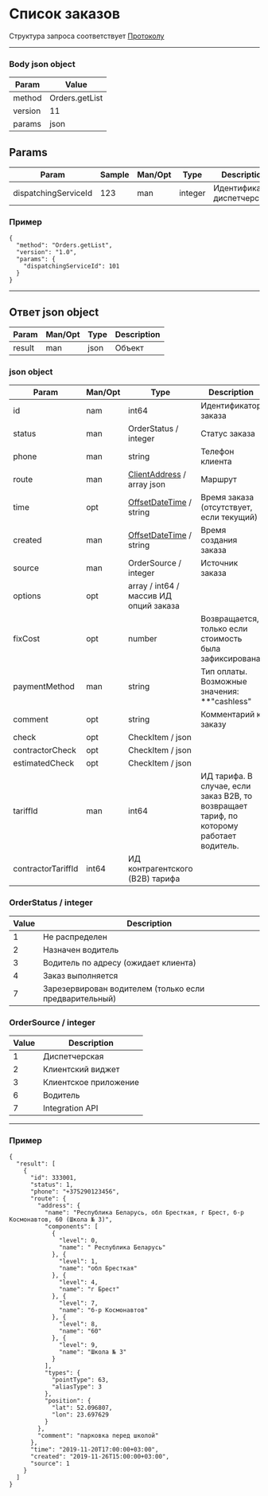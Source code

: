# Список заказов

Структура запроса соответствует [Протоколу](docs/request.md)

---

### Body json object

Param | Value
----- | ------
method | Orders.getList
version | 11
params | json

## Params

Param | Sample | Man/Opt | Type | Description
----- | ------ | ------- | ---- | -----------
dispatchingServiceId | 123 | man | integer | Идентификатор диспетчерской

### Пример

```
{
  "method": "Orders.getList",
  "version": "1.0",
  "params": {
    "dispatchingServiceId": 101
  }
}
```

----

## Ответ json object

Param  | Man/Opt | Type | Description
-----  | ------- | ---- | -----------
result | man | json | Объект

### json object

Param  | Man/Opt | Type | Description
-----  | ------- | ---- | -----------
id | nam | int64 | Идентификатор заказа
status | man | OrderStatus / integer | Статус заказа
phone | man | string | Телефон клиента
route | man | [ClientAddress](docs/objects/ClientAddress.md) / array json | Маршрут
time | opt | [OffsetDateTime](docs/objects/OffsetDateTime.md) / string | Время заказа (отсутствует, если текущий)
created | man | [OffsetDateTime](docs/objects/OffsetDateTime.md) / string | Время создания заказа
source | man | OrderSource / integer | Источник заказа
options | opt | array / int64 / массив ИД опций заказа
fixCost | opt | number | Возвращается, только если стоимость была зафиксирована
paymentMethod | man | string | Тип оплаты. Возможные значения: **"cashless" | "credit_card" | "cash"**. "cashless" - контрагагентский (B2B) заказ.
comment | opt | string | Комментарий к заказу
check | opt | CheckItem / json |
contractorCheck | opt | CheckItem / json |
estimatedCheck | opt | CheckItem / json |
tariffId | man | int64 | ИД тарифа. В случае, если заказ B2B, то возвращает тариф, по которому работает водитель.
contractorTariffId | int64 | ИД контрагентского (B2B) тарифа

### OrderStatus / integer

Value | Description
----- | -----------
1 | Не распределен
2 | Назначен водитель
3 | Водитель по адресу (ожидает клиента)
4 | Заказ выполняется
7 | Зарезервирован водителем (только если предварительный)

### OrderSource / integer

Value | Description
----- | -----------
1 | Диспетчерская
2 | Клиентский виджет
3 | Клиентское приложение
6 | Водитель
7 | Integration API

---

### Пример

```
{
  "result": [
    {
      "id": 333001,
      "status": 1,
      "phone": "+375290123456",
      "route": {
        "address": {
          "name": "Республика Беларусь, обл Бресткая, г Брест, б-р Космонавтов, 60 (Школа № 3)",
          "components": [
            {
              "level": 0,
              "name": " Республика Беларусь"
            }, {
              "level": 1,
              "name": "обл Бресткая"
            }, {
              "level": 4,
              "name": "г Брест"
            }, {
              "level": 7,
              "name": "б-р Космонавтов"
            }, {
              "level": 8,
              "name": "60"
            }, {
              "level": 9,
              "name": "Школа № 3"
            }
          ],
          "types": {
            "pointType": 63,
            "aliasType": 3
          },
          "position": {
            "lat": 52.096807,
            "lon": 23.697629
          }
        },
        "comment": "парковка перед школой"
      },
      "time": "2019-11-20T17:00:00+03:00",
      "created": "2019-11-26T15:00:00+03:00",
      "source": 1
    }
  ]
}
```
